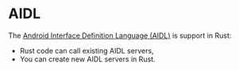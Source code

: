 # AIDL

The [Android Interface Definition Language
(AIDL)](https://developer.android.com/guide/components/aidl) is support in Rust:

* Rust code can call existing AIDL servers,
* You can create new AIDL servers in Rust.
